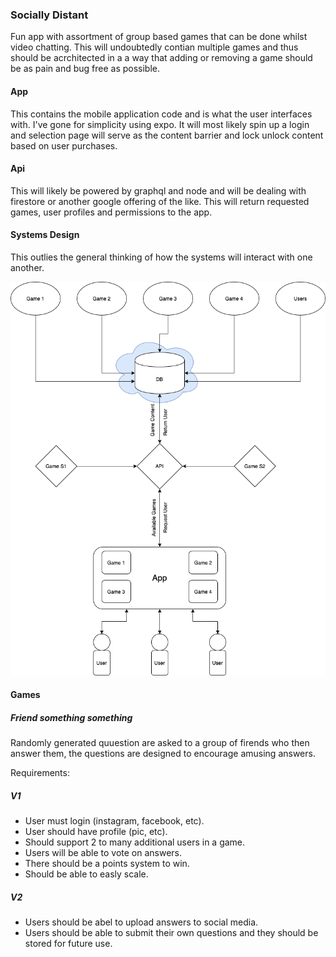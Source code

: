 ### Socially Distant

Fun app with assortment of group based games that can be done whilst video chatting. This will undoubtedly contian multiple games and thus should be acrchitected in a a way that adding or removing a game should be as pain and bug free as possible.

#### App

This contains the mobile application code and is what the user interfaces with. I've gone for simplicity using expo. It will most likely spin up a login and selection page will serve as the content barrier and lock unlock content based on user purchases.

#### Api

This will likely be powered by graphql and node and will be dealing with firestore or another google offering of the like.
This will return requested games, user profiles and permissions to the app.

#### Systems Design

This outlies the general thinking of how the systems will interact with one another.

![Overview](./docs/socially-distant.png)

#### Games

##### Friend something something

Randomly generated quuestion are asked to a group of firends who then answer them, the questions are designed to encourage amusing answers.

Requirements:

##### V1

- User must login (instagram, facebook, etc).
- User should have profile (pic, etc).
- Should support 2 to many additional users in a game.
- Users will be able to vote on answers.
- There should be a points system to win.
- Should be able to easly scale.

##### V2

- Users should be abel to upload answers to social media.
- Users should be able to submit their own questions and they should be stored for future use.
